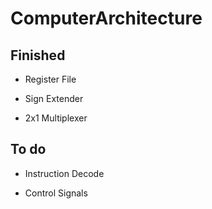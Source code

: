 # ComputerArchitecture

## Finished

* Register File

* Sign Extender

* 2x1 Multiplexer

## To do

* Instruction Decode

* Control Signals
